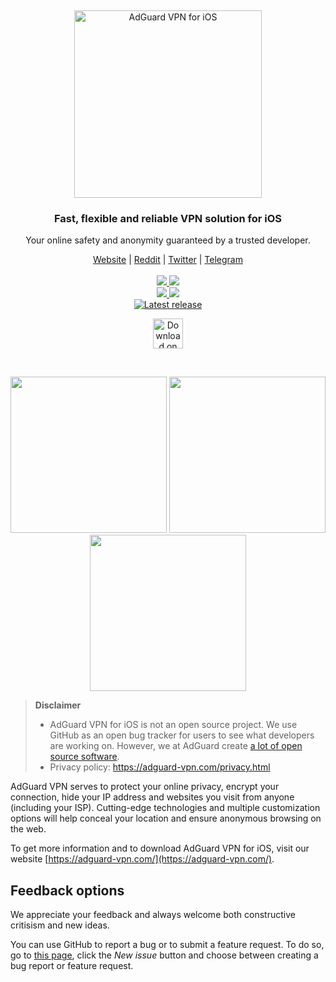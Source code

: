 &nbsp;
<p align="center">
  <picture>
    <source media="(prefers-color-scheme: dark)" srcset="https://cdn.adguard.com/public/Adguard/Common/Logos/vpn_logo_dark_i.svg" width="300px" alt="AdGuard VPN for iOS" />
    <img src="https://cdn.adguard.com/public/Adguard/Common/Logos/vpn_logo_i.svg" width="300px" alt="AdGuard VPN for iOS" />
  </picture>
</p>

<h3 align="center">Fast, flexible and reliable VPN solution for iOS</h3>

<p align="center">
  Your online safety and anonymity guaranteed by a trusted developer.
</p>

<p align="center">
    <a href="https://adguard-vpn.com/">Website</a> |
    <a href="https://reddit.com/r/Adguard">Reddit</a> |
    <a href="https://twitter.com/AdGuard">Twitter</a> |
    <a href="https://t.me/adguard_en">Telegram</a>
    <br /><br />
 <a href="https://github.com/AdguardTeam/AdguardVPNForiOS/issues?q=label%3ABug%20state%3Aopen">
        <img src="https://img.shields.io/github/issues-search/AdguardTeam/AdguardVPNForiOS?color=orangered&label=%F0%9F%90%9B%20Open%20bugs&query=label%3ABug%20state%3Aopen" />
    </a>
    <a href="https://github.com/AdguardTeam/AdguardVPNForiOS/issues?q=label%3ABug%20state%3Aclosed%20-label%3ADuplicate%20label%3A%22Resolution%3A%20Fixed%22%2C%22Resolution%3A%20Done%22%20">
        <img src="https://img.shields.io/github/issues-search/AdguardTeam/AdguardVPNForiOS?color=orange&label=Resolved&query=label%3ABug%20state%3Aclosed%20-label%3ADuplicate%20label%3A%22Resolution%3A%20Fixed%22%2C%22Resolution%3A%20Done%22%20" />
    </a>
    <br />
    <a href="https://github.com/AdguardTeam/AdguardVPNForiOS/issues?q=label%3A%22Feature%20request%22%20state%3Aopen+sort%3Areactions-%2B1-desc">
        <img src="https://img.shields.io/github/issues-search/AdguardTeam/AdguardVPNForiOS?color=seagreen&label=%F0%9F%9A%80%20Open%20feature%20requests&query=label%3A%22Feature%20request%22%20state%3Aopen" />
    </a>
    <a href="https://github.com/AdguardTeam/AdguardVPNForiOS/issues?q=label%3A%22Feature%20request%22%20state%3Aclosed%20-label%3AQuestion%2CDuplicate%20label%3A%22Resolution%3A%20Done%22%2C%22Resolution%3A%20Fixed%22">
        <img src="https://img.shields.io/github/issues-search/AdguardTeam/AdguardVPNForiOS?color=%2358A459&label=Implemented&query=label%3A%22Feature%20request%22%20state%3Aclosed%20-label%3AQuestion%2CDuplicate%20label%3A%22Resolution%3A%20Done%22%2C%22Resolution%3A%20Fixed%22" />
    </a>
    <br />
<a href="https://github.com/AdguardTeam/AdGuardVPNForiOS/releases">
    <img src="https://img.shields.io/github/tag/AdguardTeam/AdGuardVPNForiOS.svg?label=release" alt="Latest release" />
</a>   
</p>

<p align="center">
  <a href="https://agrd.io/github_ios_vpn">
    <img src="https://toolbox.marketingtools.apple.com/api/v2/badges/download-on-the-app-store/black/en-us" alt="Download on the App Store" height="48" />
  </a>
</p>

&nbsp;
<p align="center">
  <picture>
    <source media="(prefers-color-scheme: dark)" srcset="https://cdn.adtidy.org/content/github/vpn/ios/connected_dark.PNG?" width="250">
    <img src="https://cdn.adtidy.org/content/github/vpn/ios/vpn_connected.png?" width="250">
  </picture>
  <picture>
    <source media="(prefers-color-scheme: dark)" srcset="https://cdn.adtidy.org/content/github/vpn/ios/dark_locations.png?" width="250">
    <img src="https://cdn.adtidy.org/content/github/vpn/ios/vpn_locations.png?" width="250">
  </picture>
  <picture>
    <source media="(prefers-color-scheme: dark)" srcset="https://cdn.adtidy.org/content/github/vpn/ios/dark_exclusions_vpn.png" width="250">
    <img src="https://cdn.adtidy.org/content/github/vpn/ios/exclusions_vpn.png" width="250">
  </picture>
</p>

> **Disclaimer**
> * AdGuard VPN for iOS is not an open source project. We use GitHub as an open bug tracker for users to see what developers are working on. However, we at AdGuard create [a lot of open source software](https://github.com/search?o=desc&q=topic%3Aopen-source+org%3AAdguardTeam+fork%3Atrue&s=stars&type=Repositories).
> * Privacy policy: https://adguard-vpn.com/privacy.html

AdGuard VPN serves to protect your online privacy, encrypt your connection, hide your IP address and websites you visit from anyone (including your ISP). Cutting-edge technologies and multiple customization options will help conceal your location and ensure anonymous browsing on the web.

To get more information and to download AdGuard VPN for iOS, visit our website [https://adguard-vpn.com/](https://adguard-vpn.com/).

<a id="feedback"></a>

## Feedback options

We appreciate your feedback and always welcome both constructive critisism and new ideas.

You can use GitHub to report a bug or to submit a feature request. To do so, go to [this page](https://github.com/AdguardTeam/AdguardVPNForios/issues), click the _New issue_ button and choose between creating a bug report or feature request.
